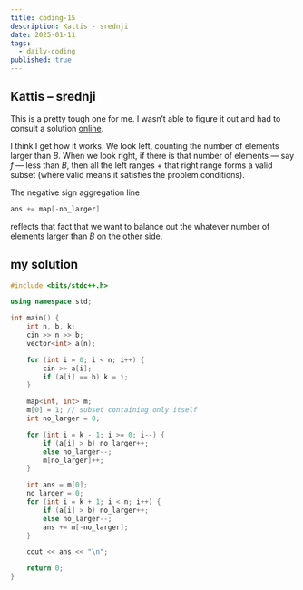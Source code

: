 ```yaml
---
title: coding-15
description: Kattis - srednji
date: 2025-01-11
tags:
  - daily-coding
published: true
---
```

## Kattis – srednji
This is a pretty tough one for me. I wasn’t able to figure it out and had to consult a solution [online](https://github.com/mpfeifer1/Kattis/blob/master/srednji.cpp). 

I think I get how it works. We look left, counting the number of elements larger than $B$. When we look right, if there is that number of elements — say $f$ — less than $B$, then all the left ranges + that right range forms a valid subset (where valid means it satisfies the problem conditions).

The negative sign aggregation line
```cpp
ans += map[-no_larger]
```
reflects that fact that we want to balance out the whatever number of elements larger than $B$ on the other side.
## my solution
```cpp
#include <bits/stdc++.h>

using namespace std;

int main() {
    int n, b, k;
    cin >> n >> b;
    vector<int> a(n);

    for (int i = 0; i < n; i++) {
        cin >> a[i];
        if (a[i] == b) k = i;
    }

    map<int, int> m;
    m[0] = 1; // subset containing only itself
    int no_larger = 0;

    for (int i = k - 1; i >= 0; i--) {
        if (a[i] > b) no_larger++;
        else no_larger--;
        m[no_larger]++;
    }

    int ans = m[0];
    no_larger = 0;
    for (int i = k + 1; i < n; i++) {
        if (a[i] > b) no_larger++;
        else no_larger--;
        ans += m[-no_larger];
    }

    cout << ans << "\n";

    return 0;
}
```